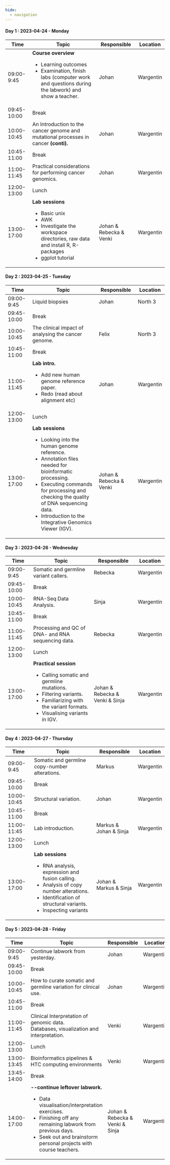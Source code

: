 ```yaml
---
hide:
  - navigation
---
```

#### Day 1 : 2023-04-24 - Monday

<div class="row">
    <div class="col-12 typeset__table">
        <table>
            <thead>
                <tr>
                    <th>Time</th>
                    <th>Topic</th>
                    <th>Responsible</th>
                    <th>Location</th>
                </tr>
            </thead>
            <tbody>
                <tr>
                    <td class="time">09:00-9:45</td>
                    <td class="td-align-left">
                        <b>Course overview</b>
                        <ul>
                            <li>Learning outcomes</li>
                            <li>Examination, finish labs (computer work and questions during the labwork) and show a teacher.</li>
                        </ul>
                    </td>
                    <td >Johan</td>
                    <td>Wargentin</td>
                </tr>
                <tr>
                    <td class="time">09:45-10:00</td>
                    <td class="td-align-left" colspan="3">Break</td>
                </tr>
                <tr>
                    <td class="time">10:00-10:45</td>
                    <td class="td-align-left">
                        An Introduction to the cancer genome and mutational processes in cancer <b>(conti).</b>
                    </td>
                    <td>Johan</td>
                    <td>Wargentin</td>
                </tr>
                <tr>
                    <td  class="time">10:45-11:00</td>
                    <td class="td-align-left" colspan="3">Break</td>
                </tr>
                <tr>
                    <td  class="time">11:00-11:45</td>
                    <td class="td-align-left">Practical considerations for performing cancer genomics.</td>
                    <td>Johan</td>
                    <td>Wargentin</td>
                </tr>
                <tr>
                    <td  class="time">12:00-13:00</td>
                    <td class="td-align-left" colspan="3">Lunch</td>
                </tr>
                <tr>
                    <td  class="time">13:00-17:00</td>
                    <td class="td-align-left">
                        <b>Lab sessions</b>
                        <ul>
                            <li>Basic unix</li>
                            <li>AWK</li>
                            <li>Investigate the workspace directories, raw data and install R, R-packages</li>
                            <li>ggplot tutorial</li>
                        </ul>
                    </td>
                    <td>Johan & Rebecka & Venki</td>
                    <td>Wargentin</td>
                </tr>
            </tbody>
        </table>
    </div>
</div>

#### Day 2 : 2023-04-25 - Tuesday

<div class="row">
    <div class="col-12 typeset__table">
        <table>
            <thead>
                <tr>
                    <th>Time</th>
                    <th>Topic</th>
                    <th>Responsible</th>
                    <th>Location</th>
                </tr>
            </thead>
            <tbody>
                <tr>
                    <td  class="time">09:00-9:45</td>
                    <td class="td-align-left">
                        Liquid biopsies 
                    </td>
                    <td>Johan</td>
                    <td>North 3</td>
                </tr>
                <tr>
                    <td  class="time">09:45-10:00</td>
                    <td class="td-align-left" colspan="3">Break</td>
                </tr>
                <tr>
                    <td  class="time">10:00-10:45</td>
                    <td class="td-align-left">
                        The clinical impact of analysing the cancer genome.
                    </td>
                    <td>Felix</td>
                    <td>North 3</td>
                </tr>
                <tr>
                    <td  class="time">10:45-11:00</td>
                    <td class="td-align-left" colspan="3">Break</td>
                </tr>
                <tr>
                    <td  class="time">11:00-11:45</td>
                    <td class="td-align-left">
                        <b>Lab intro.</b>
                        <ul>
                            <li>Add new human genome reference paper.</li>
                            <li>Redo (read about alignment etc)</li>
                    </td>
                    <td>Johan</td>
                    <td>Wargentin</td>
                </tr>
                <tr>
                    <td  class="time">12:00-13:00</td>
                    <td class="td-align-left" colspan="3">Lunch</td>
                </tr>
                <tr>
                    <td class="time">13:00-17:00</td>
                    <td class="td-align-left">
                        <b>Lab sessions</b>
                        <ul>
                            <li>Looking into the human genome reference.</li>
                            <li>Annotation files needed for bioinformatic processing.</li>
                            <li>Executing commands for processing and checking the quality of DNA sequencing data.</li>
                            <li>Introduction to the Integrative Genomics Viewer (IGV).</li>
                        </ul>
                    </td>
                    <td>Johan & Rebecka & Venki</td>
                    <td>Wargentin</td>
                </tr>
            </tbody>
        </table>
    </div>
</div>

#### Day 3 : 2023-04-26 - Wednesday

<div class="row">
    <div class="col-12 typeset__table">
        <table>
            <thead>
                <tr>
                    <th>Time</th>
                    <th>Topic</th>
                    <th>Responsible</th>
                    <th>Location</th>
                </tr>
            </thead>
            <tbody>
                <tr>
                    <td class="time">09:00-9:45</td>
                    <td class="td-align-left">
                        Somatic and germline variant callers.
                    </td>
                    <td>Rebecka</td>
                    <td>Wargentin</td>
                </tr>
                <tr>
                    <td class="time">09:45-10:00</td>
                    <td class="td-align-left" colspan="3">Break</td>
                </tr>
                <tr>
                    <td class="time">10:00-10:45</td>
                    <td class="td-align-left">
                        RNA-Seq Data Analysis.
                    </td>
                    <td>Sinja</td>
                    <td>Wargentin</td>
                </tr>
                <tr>
                    <td class="time">10:45-11:00</td>
                    <td class="td-align-left" colspan="3">Break</td>
                </tr>
                <tr>
                    <td class="time">11:00-11:45</td>
                    <td class="td-align-left">
                       Processing and QC of DNA- and RNA sequencing data. 
                    </td>
                    <td>Rebecka</td>
                    <td>Wargentin</td>
                </tr>
                <tr>
                    <td class="time">12:00-13:00</td>
                    <td class="td-align-left" colspan="3">Lunch</td>
                </tr>
                <tr>
                    <td class="time">13:00-17:00</td>
                    <td class="td-align-left">
                        <b>Practical session</b>
                        <ul>
                            <li>Calling somatic and germline mutations.</li>
                            <li>Filtering variants. </li>
                            <li>Familiarizing with the variant formats.</li>
                            <li>Visualising variants in IGV.</li>
                        </ul>                 
                    </td>
                    <td>Johan & Rebecka & Venki & Sinja</td>
                    <td>Wargentin</td>
                </tr>
            </tbody>
        </table>
    </div>
</div>

#### Day 4 : 2023-04-27 - Thursday

<div class="row">
    <div class="col-12 typeset__table table-responsive">
        <table>
            <thead>
                <tr>
                    <th>Time</th>
                    <th>Topic</th>
                    <th>Responsible</th>
                    <th>Location</th>
                </tr>
            </thead>
            <tbody>
                <tr>
                    <td class="time">09:00-9:45</td>
                    <td class="td-align-left">
                        Somatic and germline copy-number alterations.
                    </td>
                    <td>Markus</td>
                    <td>Wargentin</td>
                </tr>
                <tr>
                    <td class="time">09:45-10:00</td>
                    <td class="td-align-left" colspan="3">Break</td>
                </tr>
                <tr>
                    <td class="time">10:00-10:45</td>
                    <td class="td-align-left">
                        Structural variation.
                    </td>
                    <td>Johan</td>
                    <td>Wargentin</td>
                </tr>
                <tr>
                    <td class="time">10:45-11:00</td>
                    <td class="td-align-left" colspan="3">Break</td>
                </tr>
                <tr>
                    <td class="time">11:00-11:45</td>
                    <td class="td-align-left">
                        Lab introduction.
                    </td>
                    <td>Markus & Johan & Sinja</td>
                    <td>Wargentin</td>
                </tr>
                <tr>
                    <td class="time">12:00-13:00</td>
                    <td class="td-align-left" colspan="3">Lunch</td>
                </tr>
                <tr>
                    <td class="time">13:00-17:00</td>
                    <td class="td-align-left">          
                        <b>Lab sessions</b>   
                        <ul>
                            <li>RNA analysis, expression and fusion calling.</li>
                            <li>Analysis of copy number alterations. </li>
                            <li>Identification of structural variants.</li>
                            <li>Inspecting variants</li>
                        </ul>
                    </td>
                    <td>Johan & Markus & Sinja</td>
                    <td>Wargentin</td>
                </tr>
            </tbody>
        </table>
    </div>
</div>

#### Day 5 : 2023-04-28 - Friday

<div class="row">
    <div class="col-12 typeset__table">
        <table>
            <thead>
                <tr>
                    <th>Time</th>
                    <th>Topic</th>
                    <th>Responsible</th>
                    <th>Location</th>
                </tr>
            </thead>
            <tbody>
                <tr>
                    <td class="time">09:00-9:45</td>
                    <td class="td-align-left">
                        Continue labwork from yesterday.
                    </td>
                    <td>Johan</td>
                    <td>Wargentin</td>
                </tr>
                <tr>
                    <td class="time">09:45-10:00</td>
                    <td class="td-align-left" colspan="3">Break</td>
                </tr>
                <tr>
                    <td class="time">10:00-10:45</td>
                    <td class="td-align-left">
                        How to curate somatic and germline variation for clinical use.
                    </td>
                    <td>Johan</td>
                    <td>Wargentin</td>
                </tr>
                <tr>
                    <td class="time">10:45-11:00</td>
                    <td class="td-align-left" colspan="3">Break</td>
                </tr>
                <tr>
                    <td class="time">11:00-11:45</td>
                    <td class="td-align-left">
                        Clinical Interpretation of genomic data. </br>
                        Databases, visualization and interpretation.
                    </td>
                    <td>Venki</td>
                    <td>Wargentin</td>
                </tr>
                <tr>
                    <td class="time">12:00-13:00</td>
                    <td class="td-align-left" colspan="3">Lunch</td>
                </tr>
                <tr>
                    <td class="time">13:00-13:45</td>
                    <td class="td-align-left">
                          Bioinformatics pipelines & HTC computing environments        
                    </td>
                    <td>Venki</td>
                    <td>Wargentin</td>
                </tr>
                <tr>
                    <td class="time">13:45-14:00</td>
                    <td class="td-align-left" colspan="3">Break</td>
                </tr>
                <tr>
                    <td class="time">14:00-17:00</td>
                    <td class="td-align-left">
                          <b> --continue leftover labwork.</b>
                          <ul>
                            <li>Data visualisation/interpretation exercises.</li>
                            <li>Finishing off any remaining labwork from previous days.</li>
                            <li>Seek out and brainstorm personal projects with course teachers.</li>
                        </ul>           
                    </td>
                    <td>Johan & Rebecka & Venki & Sinja</td>
                    <td>Wargentin</td>
                </tr>
            </tbody>
        </table>
    </div>
</div>
